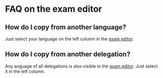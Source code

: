 # FAQ on the exam editor

## How do I copy from another language?

Just select your language on the left column in the [exam editor](exam_editor.md).

## How do I copy from another delegation?

Any anguage of all delegations is also visible in the [exam editor](exam_editor.md). Just select it in the left column.
